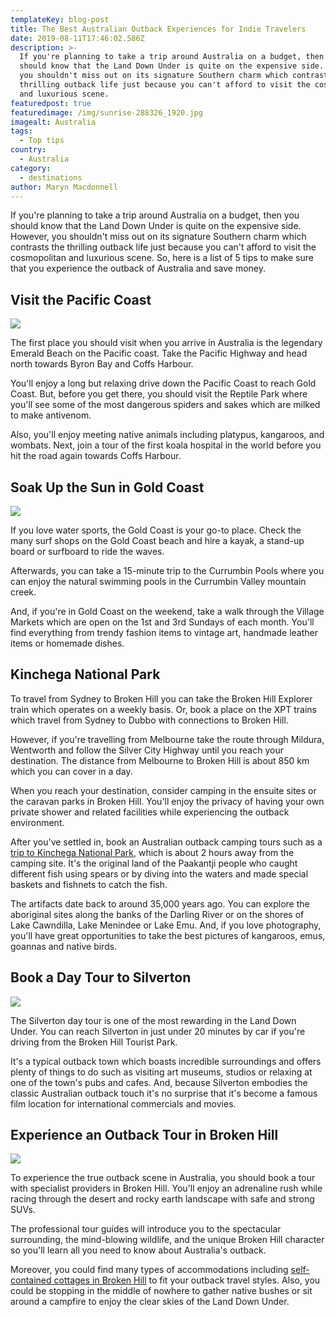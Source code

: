 ```yaml
---
templateKey: blog-post
title: The Best Australian Outback Experiences for Indie Travelers
date: 2019-08-11T17:46:02.586Z
description: >-
  If you're planning to take a trip around Australia on a budget, then you
  should know that the Land Down Under is quite on the expensive side. However,
  you shouldn't miss out on its signature Southern charm which contrasts the
  thrilling outback life just because you can't afford to visit the cosmopolitan
  and luxurious scene. 
featuredpost: true
featuredimage: /img/sunrise-288326_1920.jpg
imagealt: Australia
tags:
  - Top tips
country:
  - Australia
category:
  - destinations
author: Maryn Macdonnell
---
```

If you're planning to take a trip around Australia on a budget, then you should know that the Land Down Under is quite on the expensive side. However, you shouldn't miss out on its signature Southern charm which contrasts the thrilling outback life just because you can't afford to visit the cosmopolitan and luxurious scene. So, here is a list of 5 tips to make sure that you experience the outback of Australia and save money.

## Visit the Pacific Coast

![](/img/brad-halcrow-kbg_mkd-xi0-unsplash.jpg)

The first place you should visit when you arrive in Australia is the legendary Emerald Beach on the Pacific coast. Take the Pacific Highway and head north towards Byron Bay and Coffs Harbour. 

You'll enjoy a long but relaxing drive down the Pacific Coast to reach Gold Coast. But, before you get there, you should visit the Reptile Park where you'll see some of the most dangerous spiders and sakes which are milked to make antivenom.

 Also, you'll enjoy meeting native animals including platypus, kangaroos, and wombats. Next, join a tour of the first koala hospital in the world before you hit the road again towards Coffs Harbour.

## Soak Up the Sun in Gold Coast

![](/img/faris-kassim-idp1erjktho-unsplash.jpg)

If you love water sports, the Gold Coast is your go-to place. Check the many surf shops on the Gold Coast beach and hire a kayak, a stand-up board or surfboard to ride the waves. 

Afterwards, you can take a 15-minute trip to the Currumbin Pools where you can enjoy the natural swimming pools in the Currumbin Valley mountain creek. 

And, if you're in Gold Coast on the weekend, take a walk through the Village Markets which are open on the 1st and 3rd Sundays of each month. You'll find everything from trendy fashion items to vintage art, handmade leather items or homemade dishes.

## Kinchega National Park

To travel from Sydney to Broken Hill you can take the Broken Hill Explorer train which operates on a weekly basis. Or, book a place on the XPT trains which travel from Sydney to Dubbo with connections to Broken Hill. 

However, if you're travelling from Melbourne take the route through Mildura, Wentworth and follow the Silver City Highway until you reach your destination. The distance from Melbourne to Broken Hill is about 850 km which you can cover in a day.

When you reach your destination, consider camping in the ensuite sites or the caravan parks in Broken Hill. You'll enjoy the privacy of having your own private shower and related facilities while experiencing the outback environment.

After you've settled in, book an Australian outback camping tours such as a [trip to Kinchega National Park](https://www.nationalparks.nsw.gov.au/visit-a-park/parks/kinchega-national-park), which is about 2 hours away from the camping site. It's the original land of the Paakantji people who caught different fish using spears or by diving into the waters and made special baskets and fishnets to catch the fish. 

The artifacts date back to around 35,000 years ago. You can explore the aboriginal sites along the banks of the Darling River or on the shores of Lake Cawndilla, Lake Menindee or Lake Emu. And, if you love photography, you'll have great opportunities to take the best pictures of kangaroos, emus, goannas and native birds.

## Book a Day Tour to Silverton

![](/img/13917188344_1bb04a4c82_k.jpg)

The Silverton day tour is one of the most rewarding in the Land Down Under. You can reach Silverton in just under 20 minutes by car if you're driving from the Broken Hill Tourist Park. 

It's a typical outback town which boasts incredible surroundings and offers plenty of things to do such as visiting art museums, studios or relaxing at one of the town's pubs and cafes. And, because Silverton embodies the classic Australian outback touch it's no surprise that it's become a famous film location for international commercials and movies.

## Experience an Outback Tour in Broken Hill

![](/img/eric-andrikaitis-1f1841p6fru-unsplash.jpg)

To experience the true outback scene in Australia, you should book a tour with specialist providers in Broken Hill. You'll enjoy an adrenaline rush while racing through the desert and rocky earth landscape with safe and strong SUVs. 

The professional tour guides will introduce you to the spectacular surrounding, the mind-blowing wildlife, and the unique Broken Hill character so you'll learn all you need to know about Australia's outback. 

Moreover, you could find many types of accommodations including [self-contained cottages in Broken Hill](https://brokenhillheritagecottages.com.au/self-contained-cottages-accommodation/) to fit your outback travel styles. Also, you could be stopping in the middle of nowhere to gather native bushes or sit around a campfire to enjoy the clear skies of the Land Down Under.
